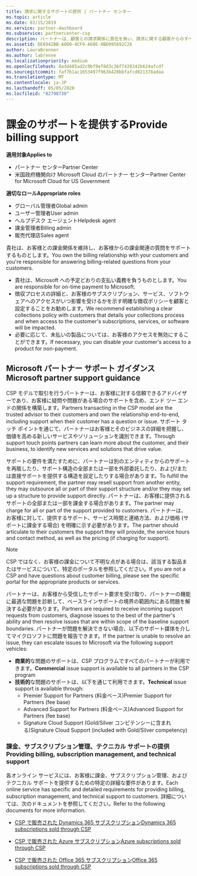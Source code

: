 ```yaml
---
title: 請求に関するサポートの提供 | パートナー センター
ms.topic: article
ms.date: 03/15/2019
ms.service: partner-dashboard
ms.subservice: partnercenter-csp
description: パートナーは、顧客との請求関係に責任を負い、請求に関する顧客からのすべての質問に十分に対応する必要があります。
ms.assetid: DE0942BB-A0D0-4CF9-A60E-0BD095692C26
author: LauraBrenner
ms.author: labrenne
ms.localizationpriority: medium
ms.openlocfilehash: 8add485ad2c9bf8ef8d3c36f7420242b624afcdf
ms.sourcegitcommit: faf7b1ac1653497f963b428bbfafcd821378adaa
ms.translationtype: MT
ms.contentlocale: ja-JP
ms.lasthandoff: 05/05/2020
ms.locfileid: "82798730"
---
```

# <a name="provide-billing-support"></a><span data-ttu-id="81615-103">課金のサポートを提供する</span><span class="sxs-lookup"><span data-stu-id="81615-103">Provide billing support</span></span>

<span data-ttu-id="81615-104">**適用対象**</span><span class="sxs-lookup"><span data-stu-id="81615-104">**Applies to**</span></span>

-  <span data-ttu-id="81615-105">パートナー センター</span><span class="sxs-lookup"><span data-stu-id="81615-105">Partner Center</span></span>
-  <span data-ttu-id="81615-106">米国政府機関向け Microsoft Cloud のパートナー センター</span><span class="sxs-lookup"><span data-stu-id="81615-106">Partner Center for Microsoft Cloud for US Government</span></span>

<span data-ttu-id="81615-107">**適切なロール**</span><span class="sxs-lookup"><span data-stu-id="81615-107">**Appropriate roles**</span></span>
-   <span data-ttu-id="81615-108">グローバル管理者</span><span class="sxs-lookup"><span data-stu-id="81615-108">Global admin</span></span>
-   <span data-ttu-id="81615-109">ユーザー管理者</span><span class="sxs-lookup"><span data-stu-id="81615-109">User admin</span></span>
-   <span data-ttu-id="81615-110">ヘルプデスク エージェント</span><span class="sxs-lookup"><span data-stu-id="81615-110">Helpdesk agent</span></span>
-   <span data-ttu-id="81615-111">課金管理者</span><span class="sxs-lookup"><span data-stu-id="81615-111">Billing admin</span></span>
-   <span data-ttu-id="81615-112">販売代理店</span><span class="sxs-lookup"><span data-stu-id="81615-112">Sales agent</span></span>

<span data-ttu-id="81615-113">貴社は、お客様との課金関係を維持し、お客様からの課金関連の質問をサポートするものとします。</span><span class="sxs-lookup"><span data-stu-id="81615-113">You own the billing relationship with your customers and you're responsible for answering billing-related questions from your customers.</span></span>

-   <span data-ttu-id="81615-114">貴社は、Microsoft への予定どおりの支払い義務を負うものとします。</span><span class="sxs-lookup"><span data-stu-id="81615-114">You are responsible for on-time payment to Microsoft.</span></span>
-   <span data-ttu-id="81615-115">徴収プロセスの詳細と、お客様のサブスクリプション、サービス、ソフトウェアへのアクセスがいつ影響を受けるかを示す明確な徴収ポリシーを顧客と設定することをお勧めします。</span><span class="sxs-lookup"><span data-stu-id="81615-115">We recommend establishing a clear collections policy with customers that details your collections process and when access to the customer's subscriptions, services, or software will be impacted.</span></span>
-   <span data-ttu-id="81615-116">必要に応じて、未払いの製品については、お客様のアクセスを無効にすることができます。</span><span class="sxs-lookup"><span data-stu-id="81615-116">If necessary, you can disable your customer's access to a product for non-payment.</span></span>

## <a name="microsoft-partner-support-guidance"></a><span data-ttu-id="81615-117">Microsoft パートナー サポート ガイダンス</span><span class="sxs-lookup"><span data-stu-id="81615-117">Microsoft partner support guidance</span></span>

<span data-ttu-id="81615-118">CSP モデルで取引を行うパートナーは、お客様に対する信頼できるアドバイザーであり、お客様に疑問や問題がある場合のサポートを含め、エンド ツー エンドの関係を構築します。</span><span class="sxs-lookup"><span data-stu-id="81615-118">Partners transacting in the CSP model are the trusted advisor to their customers and own the relationship end-to-end, including support when their customer has a question or issue.</span></span> <span data-ttu-id="81615-119">サポート タッチ ポイントを通じて、パートナーはお客様とそのビジネスの詳細を把握し、価値を高める新しいサービスやソリューションを識別できます。</span><span class="sxs-lookup"><span data-stu-id="81615-119">Through support touch points partners can learn more about the customer, and their business, to identify new services and solutions that drive value.</span></span>

<span data-ttu-id="81615-120">サポートの要件を満たすために、パートナーは別のエンティティからのサポートを再販したり、サポート構造の全部または一部を外部委託したり、および/または直接サポートを提供する構造を設定したりする場合があります。</span><span class="sxs-lookup"><span data-stu-id="81615-120">To fulfill the support requirement, the partner may resell support from another entity, they may outsource all or part of their support structure and/or they may set up a structure to provide support directly.</span></span>  <span data-ttu-id="81615-121">パートナーは、お客様に提供されるサポートの全部または一部を課金する場合があります。</span><span class="sxs-lookup"><span data-stu-id="81615-121">The partner may charge for all or part of the support provided to customers.</span></span> <span data-ttu-id="81615-122">パートナーは、お客様に対して、提供するサポート、サービス時間と連絡方法、および価格 (サポートに課金する場合) を明確に示す必要があります。</span><span class="sxs-lookup"><span data-stu-id="81615-122">The partner should articulate to their customers the support they will provide, the service hours and contact method, as well as the pricing (if charging for support).</span></span> 

>[!Note]
><span data-ttu-id="81615-123">CSP ではなく、お客様の課金について不明な点がある場合は、該当する製品またはサービスについて、特定のポータルを参照してください。</span><span class="sxs-lookup"><span data-stu-id="81615-123">If you are not a CSP and have questions about customer billing, please see the specific portal for the appropriate products or services.</span></span>

<span data-ttu-id="81615-124">パートナーは、お客様から受信したサポート要求を受け取り、パートナーの機能に最適な問題を診断して、ベースラインサポートの境界の範囲内にある問題を解決する必要があります。</span><span class="sxs-lookup"><span data-stu-id="81615-124">Partners are required to receive incoming support requests from customers, diagnose issues to the best of the partner's ability and then resolve issues that are within scope of the baseline support boundaries.</span></span> <span data-ttu-id="81615-125">パートナーが問題を解決できない場合、以下のサポート媒体を介してマイクロソフトに問題を報告できます。</span><span class="sxs-lookup"><span data-stu-id="81615-125">If the partner is unable to resolve an issue, they can escalate issues to Microsoft via the following support vehicles:</span></span>

- <span data-ttu-id="81615-126">**商業的**な問題のサポートは、CSP プログラムですべてのパートナーが利用できます。</span><span class="sxs-lookup"><span data-stu-id="81615-126">**Commercial** issue support is available to all partners in the CSP program</span></span>
-   <span data-ttu-id="81615-127">**技術的**な問題のサポートは、以下を通じて利用できます。</span><span class="sxs-lookup"><span data-stu-id="81615-127">**Technical** issue support is available through:</span></span>
    -   <span data-ttu-id="81615-128">Premier Support for Partners (料金ベース)</span><span class="sxs-lookup"><span data-stu-id="81615-128">Premier Support for Partners (fee base)</span></span>
    -   <span data-ttu-id="81615-129">Advanced Support for Partners (料金ベース)</span><span class="sxs-lookup"><span data-stu-id="81615-129">Advanced Support for Partners (fee base)</span></span>
    -   <span data-ttu-id="81615-130">Signature Cloud Support (Gold/Silver コンピテンシーに含まれる)</span><span class="sxs-lookup"><span data-stu-id="81615-130">Signature Cloud Support (included with Gold/Silver competency)</span></span>

### <a name="providing-billing-subscription-management-and-technical-support"></a><span data-ttu-id="81615-131">課金、サブスクリプション管理、テクニカル サポートの提供</span><span class="sxs-lookup"><span data-stu-id="81615-131">Providing billing, subscription management, and technical support</span></span> 

<span data-ttu-id="81615-132">各オンライン サービスには、お客様に課金、サブスクリプション管理、およびテクニカル サポートを提供するための特定の詳細な要件があります。</span><span class="sxs-lookup"><span data-stu-id="81615-132">Each online service has specific and detailed requirements for providing billing, subscription management, and technical support to customers.</span></span> <span data-ttu-id="81615-133">詳細については、次のドキュメントを参照してください。</span><span class="sxs-lookup"><span data-stu-id="81615-133">Refer to the following documents for more information.</span></span>

-   [<span data-ttu-id="81615-134">CSP で販売された Dynamics 365 サブスクリプション</span><span class="sxs-lookup"><span data-stu-id="81615-134">Dynamics 365 subscriptions sold through CSP</span></span>](https://www.microsoftpartnercommunity.com/t5/CSP/Microsoft-Partner-Support-Guidance/m-p/5262#M30)

-   [<span data-ttu-id="81615-135">CSP で販売された Azure サブスクリプション</span><span class="sxs-lookup"><span data-stu-id="81615-135">Azure subscriptions sold through CSP</span></span>](https://www.microsoftpartnercommunity.com/t5/CSP/Microsoft-Partner-Support-Guidance/m-p/5263#M31)

-   [<span data-ttu-id="81615-136">CSP で販売された Office 365 サブスクリプション</span><span class="sxs-lookup"><span data-stu-id="81615-136">Office 365 subscriptions sold through CSP</span></span>](https://www.microsoftpartnercommunity.com/t5/CSP/Microsoft-Partner-Support-Guidance/m-p/5264#M32)
 

